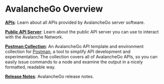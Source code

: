 # AvalancheGo Overview

[**APIs**](./apis/README.md): Learn about all APIs provided by AvalancheGo server software.

[**Public API Server**](public-api-server.md): Learn about the public API server you can use to interact with the Avalanche Network.

[**Postman Collection**](postman-avalanche-collection.md): An AvalancheGo API template and environment collection for [Postman](https://postman.com/), a tool to simplify API development and experimentation. The collection covers all of AvalancheGo APIs, so you can easily issue commands to a node and examine the output in a nicely formatted, readable way.


[**Release Notes**](./avalanchego-release-notes.md): AvalancheGo release notes.
